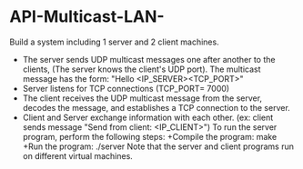 # API-Multicast-LAN-
Build a system including 1 server and 2 client machines.
+ The server sends UDP multicast messages one after another to the clients, (The server knows the client's UDP port). The multicast message has the form: "Hello <IP_SERVER><TCP_PORT>"
+ Server listens for TCP connections (TCP_PORT= 7000)
+ The client receives the UDP multicast message from the server, decodes the message, and establishes a TCP connection to the server.
+ Client and Server exchange information with each other. (ex: client sends message "Send from client: <IP_CLIENT>")
To run the server program, perform the following steps:
+Compile the program:
  make
+Run the program:
  ./server
Note that the server and client programs run on different virtual machines.
